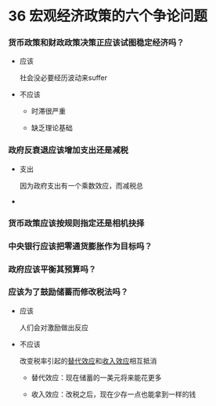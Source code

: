 # 36 宏观经济政策的六个争论问题

### 货币政策和财政政策决策正应该试图稳定经济吗？

- 应该

  社会没必要经历波动来suffer

- 不应该

  - 时滞很严重

  - 缺乏理论基础

### 政府反衰退应该增加支出还是减税

- 支出

  因为政府支出有一个乘数效应，而减税总

- 

### 货币政策应该按规则指定还是相机抉择



### 中央银行应该把零通货膨胀作为目标吗？



### 政府应该平衡其预算吗？



### 应该为了鼓励储蓄而修改税法吗？

- 应该

  人们会对激励做出反应

- 不应该

  改变税率引起的<u>替代效应</u>和<u>收入效应</u>相互抵消

  - 替代效应：现在储蓄的一美元将来能花更多

  - 收入效应：改税之后，现在少存一点也能拿到一样的钱